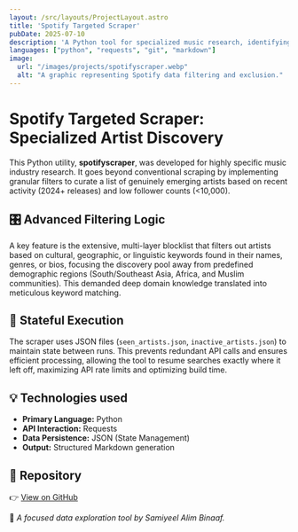 ```yaml
---
layout: /src/layouts/ProjectLayout.astro
title: 'Spotify Targeted Scraper'
pubDate: 2025-07-10
description: 'A Python tool for specialized music research, identifying emerging artists globally while rigorously filtering specific demographics.'
languages: ["python", "requests", "git", "markdown"]
image:
  url: "/images/projects/spotifyscraper.webp"
  alt: "A graphic representing Spotify data filtering and exclusion."
--- 
```


# Spotify Targeted Scraper: Specialized Artist Discovery

This Python utility, **spotifyscraper**, was developed for highly specific music industry research. It goes beyond conventional scraping by implementing granular filters to curate a list of genuinely emerging artists based on recent activity (2024+ releases) and low follower counts (<10,000).

## 🎛️ Advanced Filtering Logic
A key feature is the extensive, multi-layer blocklist that filters out artists based on cultural, geographic, or linguistic keywords found in their names, genres, or bios, focusing the discovery pool away from predefined demographic regions (South/Southeast Asia, Africa, and Muslim communities). This demanded deep domain knowledge translated into meticulous keyword matching.

## 💾 Stateful Execution
The scraper uses JSON files (`seen_artists.json`, `inactive_artists.json`) to maintain state between runs. This prevents redundant API calls and ensures efficient processing, allowing the tool to resume searches exactly where it left off, maximizing API rate limits and optimizing build time.

## 💡 Technologies used

- **Primary Language:** Python
- **API Interaction:** Requests
- **Data Persistence:** JSON (State Management)
- **Output:** Structured Markdown generation

## 🔗 Repository
👉 [View on GitHub](https://github.com/Pronaaf2k/spotifyscraper) 

🚀 *A focused data exploration tool by Samiyeel Alim Binaaf.*